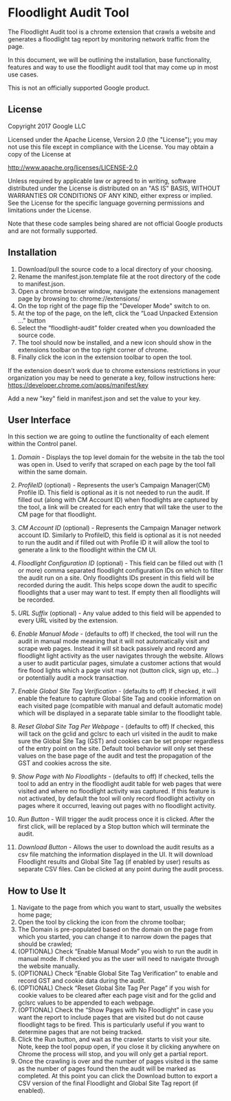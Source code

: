 # Floodlight Audit Tool

The Floodlight Audit tool is a chrome extension that crawls a website and
generates a floodlight tag report by monitoring network traffic from the page.

In this document, we will be outlining the installation, base functionality,
features and way to use the floodlight audit tool that may come up in most use
cases.

This is not an officially supported Google product.

## License

Copyright 2017 Google LLC

Licensed under the Apache License, Version 2.0 (the "License"); you may not use
this file except in compliance with the License. You may obtain a copy of the
License at

http://www.apache.org/licenses/LICENSE-2.0

Unless required by applicable law or agreed to in writing, software distributed
under the License is distributed on an "AS IS" BASIS, WITHOUT WARRANTIES OR
CONDITIONS OF ANY KIND, either express or implied. See the License for the
specific language governing permissions and limitations under the License.

Note that these code samples being shared are not official Google products and
are not formally supported.

## Installation

1.  Download/pull the source code to a local directory of your choosing.
2.  Rename the manifest.json.template file at the root directory of the code to
    manifest.json.
3.  Open a chrome browser window, navigate the extensions management page by
    browsing to: chrome://extensions/
4.  On the top right of the page flip the "Developer Mode" switch to on.
5.  At the top of the page, on the left, click the “Load Unpacked Extension ...”
    button
6.  Select the “floodlight-audit” folder created when you downloaded the source
    code.
7.  The tool should now be installed, and a new icon should show in the
    extensions toolbar on the top right corner of chrome.
8.  Finally click the icon in the extension toolbar to open the tool.

If the extension doesn't work due to chrome extensions restrictions in your
organization you may be need to generate a key, follow instructions here: https://developer.chrome.com/apps/manifest/key

Add a new "key" field in manifest.json and set the value to your key.

## User Interface

In this section we are going to outline the functionality of each element within
the Control panel.

1.  *Domain* - Displays the top level domain for the website in the tab the tool
    was open in. Used to verify that scraped on each page by the tool fall
    within the same domain.

2.  *ProfileID* (optional) - Represents the user’s Campaign Manager(CM) Profile
    ID. This field is optional as it is not needed to run the audit. If filled
    out (along with CM Account ID) when floodlights are captured by the tool, a
    link will be created for each entry that will take the user to the CM page
    for that floodlight.

3.  *CM Account ID* (optional) - Represents the Campaign Manager network account
    ID. Similarly to ProfileID, this field is optional as it is not needed to
    run the audit and if filled out with Profile ID it will allow the tool to
    generate a link to the floodlight within the CM UI.

4.  *Floodlight Configuration ID* (optional) - This field can be filled out with
    (1 or more) comma separated floodlight configuration IDs on which to filter
    the audit run on a site. Only floodlights IDs present in this field will be
    recorded during the audit. This helps scope down the audit to specific
    floodlights that a user may want to test. If empty then all floodlights will
    be recorded.

5.  *URL Suffix* (optional) - Any value added to this field will be appended to
    every URL visited by the extension.

6.  *Enable Manual Mode* - (defaults to off) If checked, the tool will run the
    audit in manual mode meaning that it will not automatically visit and scrape
    web pages. Instead it will sit back passively and record any floodlight
    light activity as the user navigates through the website. Allows a user to
    audit particular pages, simulate a customer actions that would fire flood
    lights which a page visit may not (button click, sign up, etc...) or
    potentially audit a mock transaction.

6.  *Enable Global Site Tag Verification* - (defaults to off) If checked, it
    will enable the feature to capture Global Site Tag and cookie information on
    each visited page (compatible with manual and default automatic mode) which
    will be displayed in a separate table similar to the floodlight table.

7.  *Reset Global Site Tag Per Webpage* - (defaults to off) If checked, this
    will tack on the gclid and gclsrc to each url visited in the audit to make
    sure the Global Site Tag (GST) and cookies can be set proper regardless of
    the entry point on the site. Default tool behavior will only set these
    values on the base page of the audit and test the propagation of the GST and
    cookies across the site.

8.  *Show Page with No Floodlights* - (defaults to off) If checked, tells the
    tool to add an entry in the floodlight audit table for web pages that were
    visited and where no floodlight activity was captured. If this feature is
    not activated, by default the tool will only record floodlight activity on
    pages where it occurred, leaving out pages with no floodlight activity.

9.  *Run Button* - Will trigger the audit process once it is clicked. After the
    first click, will be replaced by a Stop button which will terminate the
    audit.

10. *Download Button* - Allows the user to download the audit results as a csv
    file matching the information displayed in the UI. It will download
    Floodlight results and Global Site Tag (if enabled by user) results as
    separate CSV files. Can be clicked at any point during the audit process.

## How to Use It

1.  Navigate to the page from which you want to start, usually the websites home
    page;
2.  Open the tool by clicking the icon from the chrome toolbar;
3.  The Domain is pre-populated based on the domain on the page from which you
    started, you can change it to narrow down the pages that should be crawled;
4.  (OPTIONAL) Check “Enable Manual Mode” you wish to run the audit in manual
    mode. If checked you as the user will need to navigate through the website
    manually.
5.  (OPTIONAL) Check “Enable Global Site Tag Verification” to enable and record
    GST and cookie data during the audit.
6.  (OPTIONAL) Check “Reset Global Site Tag Per Page” if you wish for cookie
    values to be cleared after each page visit and for the gclid and gclsrc
    values to be appended to each webpage.
7.  (OPTIONAL) Check the “Show Pages with No Floodlight” in case you want the
    report to include pages that are visited but do not cause floodlight tags to
    be fired. This is particularly useful if you want to determine pages that
    are not being tracked.
8.  Click the Run button, and wait as the crawler starts to visit your site.
    Note, keep the tool popup open, if you close it by clicking anywhere on
    Chrome the process will stop, and you will only get a partial report.
9.  Once the crawling is over and the number of pages visited is the same as the
    number of pages found then the audit will be marked as completed. At this
    point you can click the Download button to export a CSV version of the final
    Floodlight and Global Site Tag report (if enabled).
